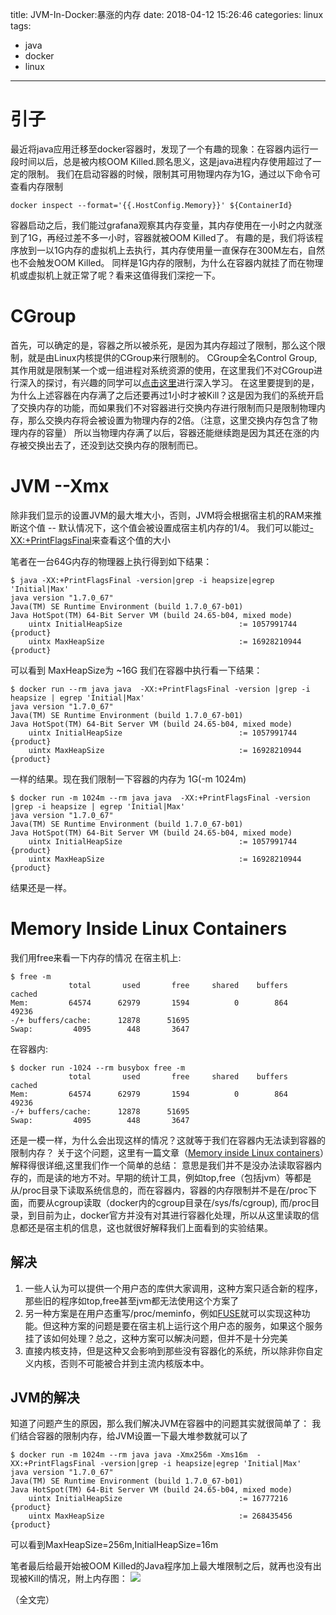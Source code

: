 title: JVM-In-Docker:暴涨的内存
date: 2018-04-12 15:26:46
categories: linux
tags: 
  - java
  - docker
  - linux
------
# 引子
最近将java应用迁移至docker容器时，发现了一个有趣的现象：在容器内运行一段时间以后，总是被内核OOM Killed.顾名思义，这是java进程内存使用超过了一定的限制。
我们在启动容器的时候，限制其可用物理内存为1G，通过以下命令可查看内存限制

```
docker inspect --format='{{.HostConfig.Memory}}' ${ContainerId}
```
容器启动之后，我们能过grafana观察其内存变量，其内存使用在一小时之内就涨到了1G，再经过差不多一小时，容器就被OOM Killed了。
有趣的是，我们将该程序放到一以1G内存的虚拟机上去执行，其内存使用量一直保存在300M左右，自然也不会触发OOM Killed。
同样是1G内存的限制，为什么在容器内就挂了而在物理机或虚拟机上就正常了呢？看来这值得我们深挖一下。

# CGroup
首先，可以确定的是，容器之所以被杀死，是因为其内存超过了限制，那么这个限制，就是由Linux内核提供的CGroup来行限制的。
CGroup全名Control Group,其作用就是限制某一个或一组进程对系统资源的使用，在这里我们不对CGroup进行深入的探讨，有兴趣的同学可以[点击这里](https://www.kernel.org/doc/Documentation/cgroup-v1/cgroups.txt)进行深入学习。
在这里要提到的是，为什么上述容器在内存满了之后还要再过1小时才被Kill？这是因为我们的系统开启了交换内存的功能，而如果我们不对容器进行交换内存进行限制而只是限制物理内存，那么交换内存将会被设置为物理内存的2倍。（注意，这里交换内存包含了物理内存的容量）
所以当物理内存满了以后，容器还能继续跑是因为其还在涨的内存被交换出去了，还没到达交换内存的限制而已。

# JVM --Xmx
除非我们显示的设置JVM的最大堆大小，否则，JVM将会根据宿主机的RAM来推断这个值 -- 默认情况下，这个值会被设置成宿主机内存的1/4。
我们可以能过[-XX:+PrintFlagsFinal](http://matthewkwilliams.com/index.php/2015/10/02/looking-inside-a-jvm-xxprintflagsfinal/)来查看这个值的大小

笔者在一台64G内存的物理器上执行得到如下结果：
```
$ java -XX:+PrintFlagsFinal -version|grep -i heapsize|egrep 'Initial|Max'
java version "1.7.0_67"
Java(TM) SE Runtime Environment (build 1.7.0_67-b01)
Java HotSpot(TM) 64-Bit Server VM (build 24.65-b04, mixed mode)
    uintx InitialHeapSize                          := 1057991744      {product}           
    uintx MaxHeapSize                              := 16928210944     {product}
```
可以看到 MaxHeapSize为 ~16G
我们在容器中执行看一下结果：
```
$ docker run --rm java java  -XX:+PrintFlagsFinal -version |grep -i heapsize | egrep 'Initial|Max'
java version "1.7.0_67"
Java(TM) SE Runtime Environment (build 1.7.0_67-b01)
Java HotSpot(TM) 64-Bit Server VM (build 24.65-b04, mixed mode)
    uintx InitialHeapSize                          := 1057991744      {product}           
    uintx MaxHeapSize                              := 16928210944     {product}
```
一样的结果。现在我们限制一下容器的内存为 1G(-m 1024m)
```
$ docker run -m 1024m --rm java java  -XX:+PrintFlagsFinal -version |grep -i heapsize | egrep 'Initial|Max'
java version "1.7.0_67"
Java(TM) SE Runtime Environment (build 1.7.0_67-b01)
Java HotSpot(TM) 64-Bit Server VM (build 24.65-b04, mixed mode)
    uintx InitialHeapSize                          := 1057991744      {product}           
    uintx MaxHeapSize                              := 16928210944     {product}
```
结果还是一样。

# Memory Inside Linux Containers
我们用free来看一下内存的情况
在宿主机上:
```
$ free -m
             total       used       free     shared    buffers     cached
Mem:         64574      62979       1594          0        864      49236
-/+ buffers/cache:      12878      51695
Swap:         4095        448       3647
```
在容器内:
```
$ docker run -1024 --rm busybox free -m
             total       used       free     shared    buffers     cached
Mem:         64574      62979       1594          0        864      49236
-/+ buffers/cache:      12878      51695
Swap:         4095        448       3647
```
还是一模一样，为什么会出现这样的情况？这就等于我们在容器内无法读到容器的限制内存？
关于这个问题，这里有一篇文章（[Memory inside Linux containers](https://fabiokung.com/2014/03/13/memory-inside-linux-containers/)）解释得很详细,这里我们作一个简单的总结：
意思是我们并不是没办法读取容器内存的，而是读的地方不对。早期的统计工具，例如top,free（包括jvm）等都是从/proc目录下读取系统信息的，而在容器内，容器的内存限制并不是在/proc下面，而要从cgroup读取（docker内的cgroup目录在/sys/fs/cgroup),
而/proc目录，到目前为止，docker官方并没有对其进行容器化处理，所以从这里读取的信息都还是宿主机的信息，这也就很好解释我们上面看到的实验结果。

## 解决
1. 一些人认为可以提供一个用户态的库供大家调用，这种方案只适合新的程序，那些旧的程序如top,free甚至jvm都无法使用这个方案了
2. 另一种方案是在用户态重写/proc/meminfo，例如[FUSE](https://github.com/libfuse/libfuse)就可以实现这种功能。但这种方案的问题是要在宿主机上运行这个用户态的服务，如果这个服务挂了该如何处理？总之，这种方案可以解决问题，但并不是十分完美
3. 直接内核支持，但是这种又会影响到那些没有容器化的系统，所以除非你自定义内核，否则不可能被合并到主流内核版本中。

## JVM的解决
知道了问题产生的原因，那么我们解决JVM在容器中的问题其实就很简单了：
我们结合容器的限制内存，给JVM设置一下最大堆参数就可以了
```
$ docker run -m 1024m --rm java java -Xmx256m -Xms16m  -XX:+PrintFlagsFinal -version|grep -i heapsize|egrep 'Initial|Max'     
java version "1.7.0_67"
Java(TM) SE Runtime Environment (build 1.7.0_67-b01)
Java HotSpot(TM) 64-Bit Server VM (build 24.65-b04, mixed mode)
    uintx InitialHeapSize                          := 16777216        {product}           
    uintx MaxHeapSize                              := 268435456       {product}
```
可以看到MaxHeapSize=256m,InitialHeapSize=16m

笔者最后给最开始被OOM Killed的Java程序加上最大堆限制之后，就再也没有出现被Kill的情况，附上内存图：
![](http://7xlovv.com1.z0.glb.clouddn.com/JVMInDocker.jpg)

（全文完）